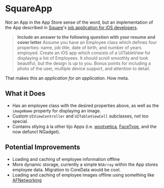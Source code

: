 # SquareApp

Not an App in the App Store sense of the word, but an implementation of the App described in [Square](https://squareup.com/)'s [job application for iOS developers](https://squareup.com/jobs/oMYtVfwS).

> **Include an answer to the following question with your resume and cover letter**
> Assume you have an Employee class which defines four properties: name, job title, date of birth, and number of years employed. Create an iOS app which consists of a UITableView for displaying a list of Employees. It should scroll smoothly and look beautiful, but the design is up to you. Bonus points for including a photo of the user, multiple device support, and attention to detail.

That makes this an *application for an application*. How meta.

## What it Does

- Has an employee class with the desired properties above, as well as the `imageName` property for displaying an image.
- Custom `UIViewController` and `UITableViewCell` subclasses, not too special.
- Contains stlying à la other tijo Apps (i.e. [wootvetica](http://j.mp/wootvetica), [FaceType](https://github.com/tijoinc/facetype), and the now defunct NGadget).

## Potential Improvements

- Loading and caching of employee information offline
- More dynamic storage, currently a simple `NSArray` within the App stores employee data. Migration to CoreData would be cool.
- Loading and caching of employee images offline using something like [AFNetworking](https://github.com/gowalla/AFNetworking)